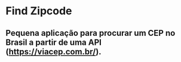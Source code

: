 # Find Zipcode

## Pequena aplicação para procurar um CEP no Brasil a partir de uma API (https://viacep.com.br/).